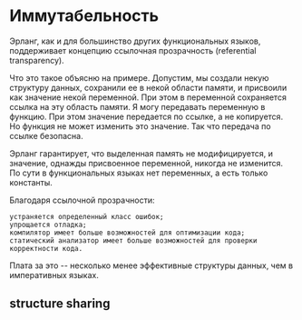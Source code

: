 # Иммутабельность

Эрланг, как и для большинство других функциональных языков, поддерживает концепцию ссылочная прозрачность (referential transparency).

Что это такое объясню на примере. Допустим, мы создали некую структуру данных, сохранили ее в некой области памяти, и присвоили как значение некой переменной. При этом в переменной сохраняется ссылка на эту область памяти. Я могу передавать переменную в функцию. При этом значение передается по ссылке, а не копируется. Но функция не может изменить это значение. Так что передача по ссылке безопасна.

Эрланг гарантирует, что выделенная память не модифицируется, и значение, однажды присвоенное переменной, никогда не изменится. По сути в функциональных языках нет переменных, а есть только константы.

Благодаря ссылочной прозрачности:

    устраняется определенный класс ошибок;
    упрощается отладка;
    компилятор имеет больше возможностей для оптимизации кода;
    статический анализатор имеет больше возможностей для проверки корректности кода.

Плата за это -- несколько менее эффективные структуры данных, чем в императивных языках.


## structure sharing
